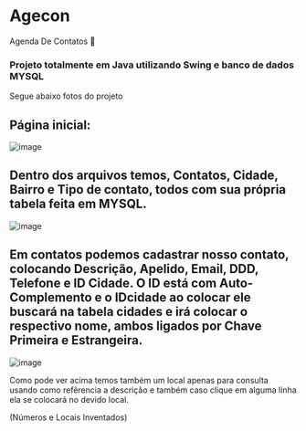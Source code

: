 
 <h1> Agecon </h1> Agenda De Contatos 📱
 <h3> Projeto totalmente em Java utilizando Swing e banco de dados MYSQL </h3>
 
 Segue abaixo fotos do projeto

<h2>Página inicial: </h2>

![image](https://user-images.githubusercontent.com/110623346/218172268-c29da585-1e4a-443b-818c-a450a7dfb5a9.png)

<h2>Dentro dos arquivos temos, Contatos, Cidade, Bairro e Tipo de contato, todos com sua própria tabela feita em MYSQL.</h2>

![image](https://user-images.githubusercontent.com/110623346/218172647-e75098f0-fe2f-45d0-8e42-fa274f5ca102.png)

<h2>Em contatos podemos cadastrar nosso contato, colocando Descrição, Apelido, Email, DDD, Telefone e ID Cidade.   O ID está com Auto-Complemento e o IDcidade ao colocar ele buscará na tabela cidades e irá colocar o respectivo nome, ambos ligados por Chave Primeira e Estrangeira.</h2>

![image](https://user-images.githubusercontent.com/110623346/218173967-b8f1e774-a57b-4b6b-8f58-fa514762c2e3.png)

Como pode ver acima temos também um local apenas para consulta usando como refêrencia a descrição e também caso clique em alguma linha ela se colocará no devido local.

(Números e Locais Inventados)
